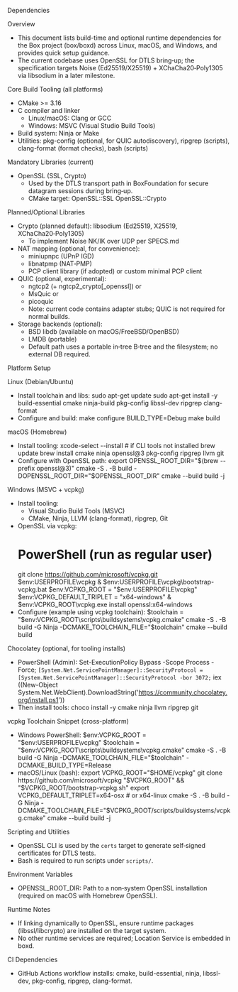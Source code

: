 Dependencies

Overview
- This document lists build-time and optional runtime dependencies for the Box project (box/boxd) across Linux, macOS, and Windows, and provides quick setup guidance.
- The current codebase uses OpenSSL for DTLS bring‑up; the specification targets Noise (Ed25519/X25519) + XChaCha20‑Poly1305 via libsodium in a later milestone.

Core Build Tooling (all platforms)
- CMake >= 3.16
- C compiler and linker
  - Linux/macOS: Clang or GCC
  - Windows: MSVC (Visual Studio Build Tools)
- Build system: Ninja or Make
- Utilities: pkg-config (optional, for QUIC autodiscovery), ripgrep (scripts), clang-format (format checks), bash (scripts)

Mandatory Libraries (current)
- OpenSSL (SSL, Crypto)
  - Used by the DTLS transport path in BoxFoundation for secure datagram sessions during bring‑up.
  - CMake target: OpenSSL::SSL OpenSSL::Crypto

Planned/Optional Libraries
- Crypto (planned default): libsodium (Ed25519, X25519, XChaCha20‑Poly1305)
  - To implement Noise NK/IK over UDP per SPECS.md
- NAT mapping (optional, for convenience):
  - miniupnpc (UPnP IGD)
  - libnatpmp (NAT‑PMP)
  - PCP client library (if adopted) or custom minimal PCP client
- QUIC (optional, experimental):
  - ngtcp2 (+ ngtcp2_crypto[_openssl]) or
  - MsQuic or
  - picoquic
  - Note: current code contains adapter stubs; QUIC is not required for normal builds.
- Storage backends (optional):
  - BSD libdb (available on macOS/FreeBSD/OpenBSD)
  - LMDB (portable)
  - Default path uses a portable in‑tree B‑tree and the filesystem; no external DB required.

Platform Setup

Linux (Debian/Ubuntu)
- Install toolchain and libs:
  sudo apt-get update
  sudo apt-get install -y build-essential cmake ninja-build pkg-config libssl-dev ripgrep clang-format
- Configure and build:
  make configure BUILD_TYPE=Debug
  make build

macOS (Homebrew)
- Install tooling:
  xcode-select --install  # if CLI tools not installed
  brew update
  brew install cmake ninja openssl@3 pkg-config ripgrep llvm git
- Configure with OpenSSL path:
  export OPENSSL_ROOT_DIR="$(brew --prefix openssl@3)"
  cmake -S . -B build -DOPENSSL_ROOT_DIR="$OPENSSL_ROOT_DIR"
  cmake --build build -j

Windows (MSVC + vcpkg)
- Install tooling:
  - Visual Studio Build Tools (MSVC)
  - CMake, Ninja, LLVM (clang-format), ripgrep, Git
- OpenSSL via vcpkg:
  # PowerShell (run as regular user)
  git clone https://github.com/microsoft/vcpkg.git $env:USERPROFILE\vcpkg
  & $env:USERPROFILE\vcpkg\bootstrap-vcpkg.bat
  $env:VCPKG_ROOT = "$env:USERPROFILE\vcpkg"
  $env:VCPKG_DEFAULT_TRIPLET = "x64-windows"
  & $env:VCPKG_ROOT\vcpkg.exe install openssl:x64-windows
- Configure (example using vcpkg toolchain):
  $toolchain = "$env:VCPKG_ROOT\scripts\buildsystems\vcpkg.cmake"
  cmake -S . -B build -G Ninja -DCMAKE_TOOLCHAIN_FILE="$toolchain"
  cmake --build build

Chocolatey (optional, for tooling installs)
- PowerShell (Admin):
  Set-ExecutionPolicy Bypass -Scope Process -Force; `
    [System.Net.ServicePointManager]::SecurityProtocol = [System.Net.ServicePointManager]::SecurityProtocol -bor 3072; `
    iex ((New-Object System.Net.WebClient).DownloadString('https://community.chocolatey.org/install.ps1'))
- Then install tools:
  choco install -y cmake ninja llvm ripgrep git

vcpkg Toolchain Snippet (cross-platform)
- Windows PowerShell:
  $env:VCPKG_ROOT = "$env:USERPROFILE\vcpkg"
  $toolchain = "$env:VCPKG_ROOT\scripts\buildsystems\vcpkg.cmake"
  cmake -S . -B build -G Ninja -DCMAKE_TOOLCHAIN_FILE="$toolchain" -DCMAKE_BUILD_TYPE=Release
- macOS/Linux (bash):
  export VCPKG_ROOT="$HOME/vcpkg"
  git clone https://github.com/microsoft/vcpkg "$VCPKG_ROOT" && "$VCPKG_ROOT/bootstrap-vcpkg.sh"
  export VCPKG_DEFAULT_TRIPLET=x64-osx   # or x64-linux
  cmake -S . -B build -G Ninja -DCMAKE_TOOLCHAIN_FILE="$VCPKG_ROOT/scripts/buildsystems/vcpkg.cmake"
  cmake --build build -j

Scripting and Utilities
- OpenSSL CLI is used by the `certs` target to generate self‑signed certificates for DTLS tests.
- Bash is required to run scripts under `scripts/`.

Environment Variables
- OPENSSL_ROOT_DIR: Path to a non‑system OpenSSL installation (required on macOS with Homebrew OpenSSL).

Runtime Notes
- If linking dynamically to OpenSSL, ensure runtime packages (libssl/libcrypto) are installed on the target system.
- No other runtime services are required; Location Service is embedded in boxd.

CI Dependencies
- GitHub Actions workflow installs: cmake, build-essential, ninja, libssl-dev, pkg-config, ripgrep, clang-format.
